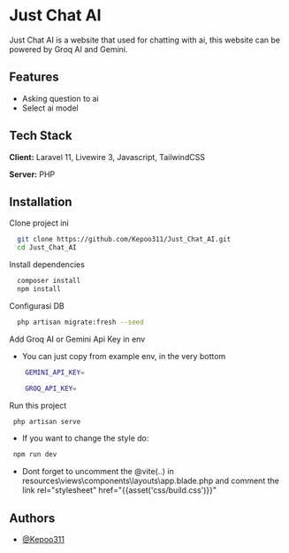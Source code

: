 
# Just Chat AI

Just Chat AI is a website that used for chatting with ai, this website can be powered by Groq AI and Gemini.


## Features

- Asking question to ai
- Select ai model

## Tech Stack

**Client:** Laravel 11, Livewire 3,  Javascript, TailwindCSS

**Server:** PHP


## Installation

Clone project ini

```bash
  git clone https://github.com/Kepoo311/Just_Chat_AI.git
  cd Just_Chat_AI
```

Install dependencies

```bash
  composer install
  npm install
```

Configurasi DB

```bash
  php artisan migrate:fresh --seed
```

Add Groq AI or Gemini Api Key in env
* You can just copy from example env, in the very bottom

```bash
    GEMINI_API_KEY=

    GROQ_API_KEY=
```

Run this project

 ```bash
  php artisan serve
```   

* If you want to change the style do:

 ```bash
  npm run dev
```  

* Dont forget to uncomment the @vite(..) in resources\views\components\layouts\app.blade.php and comment the 
   link rel="stylesheet" href="{{asset('css/build.css')}}"

## Authors

- [@Kepoo311](https://www.github.com/kepoo311)

